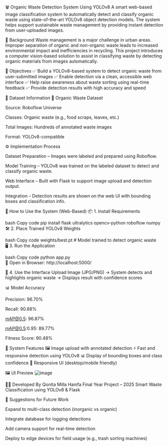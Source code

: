 🗑️ Organic Waste Detection System Using YOLOv8
A smart web-based image classification system to automatically detect and classify organic waste using state-of-the-art YOLOv8 object detection models. The system helps support sustainable waste management by providing instant detection from user-uploaded images.

🧱 Background
Waste management is a major challenge in urban areas. Improper separation of organic and non-organic waste leads to increased environmental impact and inefficiencies in recycling. This project introduces a computer vision-based solution to assist in classifying waste by detecting organic materials from images automatically.

🎯 Objectives
✅ Build a YOLOv8-based system to detect organic waste from user-submitted images
✅ Enable detection via a clean, accessible web interface
✅ Help raise awareness about waste sorting using real-time feedback
✅ Provide detection results with high accuracy and speed

📂 Dataset Information
🧪 Organic Waste Dataset

Source: Roboflow Universe

Classes: Organic waste (e.g., food scraps, leaves, etc.)

Total Images: Hundreds of annotated waste images

Format: YOLOv8-compatible

⚙️ Implementation Process

Dataset Preparation – Images were labeled and prepared using Roboflow.

Model Training – YOLOv8 was trained on the labeled dataset to detect and classify organic waste.

Web Interface – Built with Flask to support image upload and detection output.

Integration – Detection results are shown on the web UI with bounding boxes and classification info.

🚀 How to Use the System (Web-Based)
📦 1. Install Requirements

bash
Copy code
pip install flask ultralytics opencv-python roboflow numpy  
🛠️ 2. Place Trained YOLOv8 Weights

bash
Copy code
weights/best.pt  # Model trained to detect organic waste  
🖥️ 3. Run the Application

bash
Copy code
python app.py  
🔗 Open in Browser:
http://localhost:5000/

🧪 4. Use the Interface
Upload Image (JPG/PNG) → System detects and highlights organic waste → Displays result with confidence scores

📊 Model Accuracy

Precision: 96.70%

Recall: 90.88%

mAP@0.5: 96.87%

mAP@0.5:0.95: 89.77%

Fitness Score: 90.48%

🌟 System Features
🖼️ Image upload with annotated detection
⚡ Fast and responsive detection using YOLOv8
📊 Display of bounding boxes and class confidence
🧘 Responsive UI (desktop/mobile friendly)

🖼️ UI Preview
![image](https://github.com/user-attachments/assets/30986cfd-e6b5-436e-aeae-8fd0c92a84a7)


👩‍💻 Developed By
Qonita Milla Hanifa
Final Year Project – 2025
Smart Waste Classification using YOLOv8 & Flask

📌 Suggestions for Future Work

Expand to multi-class detection (inorganic vs organic)

Integrate database for logging detections

Add camera support for real-time detection

Deploy to edge devices for field usage (e.g., trash sorting machines)
